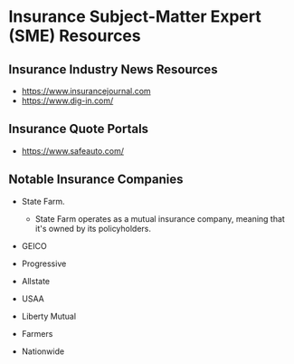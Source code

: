 
# Insurance Subject-Matter Expert (SME) Resources


## Insurance Industry News Resources
- https://www.insurancejournal.com
- https://www.dig-in.com/



## Insurance Quote Portals
- https://www.safeauto.com/





## Notable Insurance Companies
- State Farm. 
  + State Farm operates as a mutual insurance company, meaning that it's owned by its policyholders.

- GEICO
    
- Progressive

- Allstate

- USAA
    
- Liberty Mutual
  
- Farmers

- Nationwide
